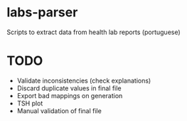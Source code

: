 # labs-parser

Scripts to extract data from health lab reports (portuguese)

# TODO

- Validate inconsistencies (check explanations)
- Discard duplicate values in final file
- Export bad mappings on generation
- TSH plot
- Manual validation of final file
